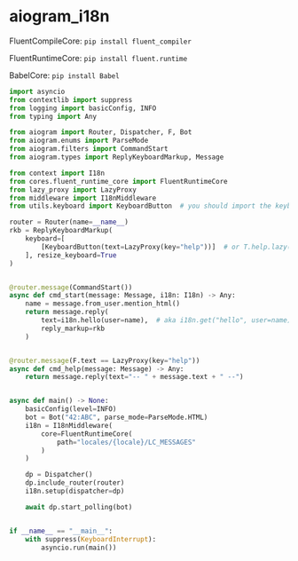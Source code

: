 # aiogram_i18n

FluentCompileCore:
```pip install fluent_compiler```

FluentRuntimeCore:
```pip install fluent.runtime```

BabelCore:
```pip install Babel```

```python
import asyncio
from contextlib import suppress
from logging import basicConfig, INFO
from typing import Any

from aiogram import Router, Dispatcher, F, Bot
from aiogram.enums import ParseMode
from aiogram.filters import CommandStart
from aiogram.types import ReplyKeyboardMarkup, Message

from context import I18n
from cores.fluent_runtime_core import FluentRuntimeCore
from lazy_proxy import LazyProxy
from middleware import I18nMiddleware
from utils.keyboard import KeyboardButton  # you should import the keyboard from here if you want to use LazyProxy

router = Router(name=__name__)
rkb = ReplyKeyboardMarkup(
    keyboard=[
        [KeyboardButton(text=LazyProxy(key="help"))]  # or T.help.lazy()
    ], resize_keyboard=True
)


@router.message(CommandStart())
async def cmd_start(message: Message, i18n: I18n) -> Any:
    name = message.from_user.mention_html()
    return message.reply(
        text=i18n.hello(user=name),  # aka i18n.get("hello", user=name)
        reply_markup=rkb
    )


@router.message(F.text == LazyProxy(key="help"))
async def cmd_help(message: Message) -> Any:
    return message.reply(text="-- " + message.text + " --")


async def main() -> None:
    basicConfig(level=INFO)
    bot = Bot("42:ABC", parse_mode=ParseMode.HTML)
    i18n = I18nMiddleware(
        core=FluentRuntimeCore(
            path="locales/{locale}/LC_MESSAGES"
        )
    )

    dp = Dispatcher()
    dp.include_router(router)
    i18n.setup(dispatcher=dp)

    await dp.start_polling(bot)


if __name__ == "__main__":
    with suppress(KeyboardInterrupt):
        asyncio.run(main())
```
